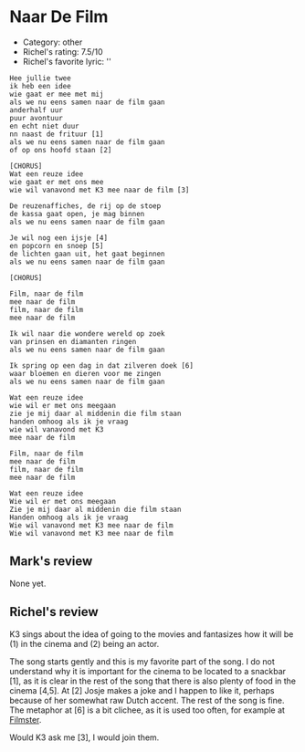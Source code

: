 # Naar De Film

 * Category: other
 * Richel's rating: 7.5/10
 * Richel's favorite lyric: ''

```
Hee jullie twee
ik heb een idee
wie gaat er mee met mij
als we nu eens samen naar de film gaan
anderhalf uur
puur avontuur
en echt niet duur
nn naast de frituur [1]
als we nu eens samen naar de film gaan
of op ons hoofd staan [2]

[CHORUS]
Wat een reuze idee
wie gaat er met ons mee
wie wil vanavond met K3 mee naar de film [3]

De reuzenaffiches, de rij op de stoep
de kassa gaat open, je mag binnen
als we nu eens samen naar de film gaan

Je wil nog een ijsje [4]
en popcorn en snoep [5]
de lichten gaan uit, het gaat beginnen
als we nu eens samen naar de film gaan

[CHORUS]

Film, naar de film
mee naar de film
film, naar de film
mee naar de film

Ik wil naar die wondere wereld op zoek
van prinsen en diamanten ringen
als we nu eens samen naar de film gaan

Ik spring op een dag in dat zilveren doek [6]
waar bloemen en dieren voor me zingen
als we nu eens samen naar de film gaan

Wat een reuze idee
wie wil er met ons meegaan
zie je mij daar al middenin die film staan
handen omhoog als ik je vraag
wie wil vanavond met K3
mee naar de film

Film, naar de film
mee naar de film
film, naar de film
mee naar de film

Wat een reuze idee
Wie wil er met ons meegaan
Zie je mij daar al middenin die film staan
Handen omhoog als ik je vraag
Wie wil vanavond met K3 mee naar de film
Wie wil vanavond met K3 mee naar de film
```

## Mark's review

None yet.

## Richel's review

K3 sings about the idea of going to the movies and fantasizes how it will be (1) in the cinema and (2) being an actor.

The song starts gently and this is my favorite part of the song. I do not understand why it is important for the cinema to be located
to a snackbar [1], as it is clear in the rest of the song that there is also plenty of food in the cinema [4,5]. At [2] Josje makes
a joke and I happen to like it, perhaps because of her somewhat raw Dutch accent. The rest of the song is fine. The metaphor at [6]
is a bit clichee, as it is used too often, for example at [Filmster](Filmster.md).

Would K3 ask me [3], I would join them.
